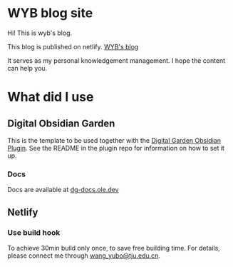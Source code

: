 # WYB blog site

Hi! This is wyb's blog.

This blog is published on netlify. [WYB's blog](https://wyb-blog.netlify.app/)

It serves as my personal knowledgement management. I hope the content can help you.

# What did I use

## Digital Obsidian Garden
This is the template to be used together with the [Digital Garden Obsidian Plugin](https://github.com/oleeskild/Obsidian-Digital-Garden). 
See the README in the plugin repo for information on how to set it up.
### Docs
Docs are available at [dg-docs.ole.dev](https://dg-docs.ole.dev/)

## Netlify
### Use build hook
To achieve 30min build only once, to save free building time.
For details, please connect me through wang_yubo@tju.edu.cn.



